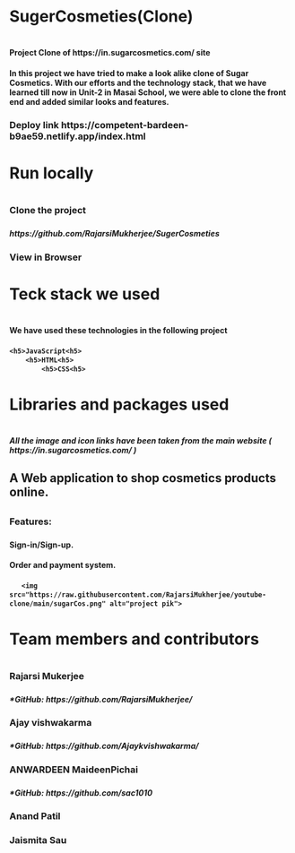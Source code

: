  

<h1>SugerCosmeties(Clone)<h1>
<h4>Project Clone of https://in.sugarcosmetics.com/ site<h4>
<h4>In this project we have tried to make a look alike clone of Sugar Cosmetics. With our efforts and the technology stack, that we have learned till now in Unit-2 in Masai School, we were able to clone the front end and added similar looks and features.<h4>
  
<h3>Deploy link https://competent-bardeen-b9ae59.netlify.app/index.html <h3>
	
<h1>Run locally<h1>
<h3>Clone the project<h3>
<h5>https://github.com/RajarsiMukherjee/SugerCosmeties<h5>
 
<h3>View in Browser<h3>
 
	
<h1>Teck stack we used<h1>
<h4>We have used these technologies in the following project<h4>
 
	<h5>JavaScript<h5>
		<h5>HTML<h5>
			<h5>CSS<h5>
				 
						 
							
							
<h1>Libraries and packages used<h1>
	<h5>All the image and icon links have been taken from the main website ( https://in.sugarcosmetics.com/ )<h5>
    
<h2>A Web application to shop cosmetics products online. <h2>
<h3>Features:<h3>
  <h4>Sign-in/Sign-up.<h4>
  <h4>Order and payment system.<h4>
	
	   <img src="https://raw.githubusercontent.com/RajarsiMukherjee/youtube-clone/main/sugarCos.png" alt="project pik">
								
<h1>Team members and contributors<h1>
	<h3>Rajarsi Mukerjee<h3>
		<h5>*GitHub: https://github.com/RajarsiMukherjee/<h5>
			<h3>Ajay vishwakarma<h3>
		<h5>*GitHub: https://github.com/Ajaykvishwakarma/<h5>
			<h3>ANWARDEEN MaideenPichai<h3>
		<h5>*GitHub: https://github.com/sac1010<h5>
			<h3>Anand Patil<h3>
		  <h3>Jaismita Sau<h3>
		 
			



	
 
